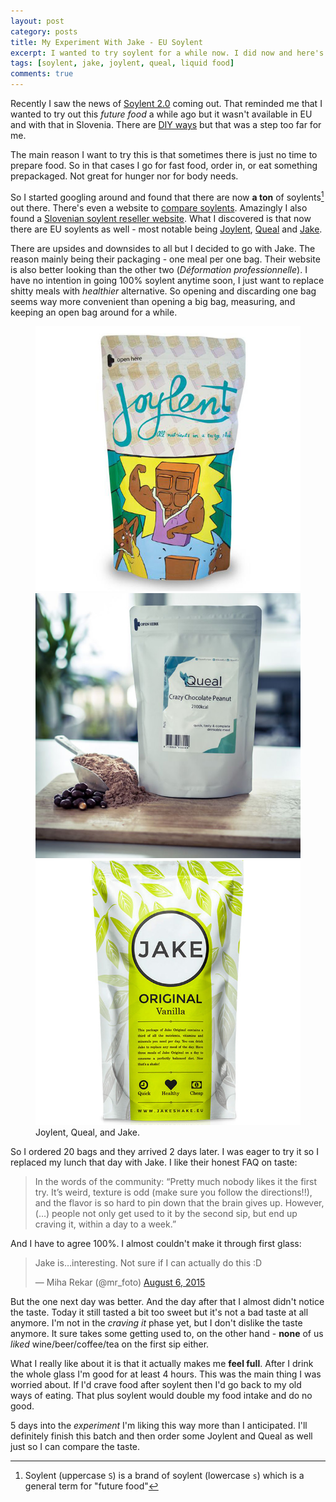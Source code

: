 ```yaml
---
layout: post
category: posts
title: My Experiment With Jake - EU Soylent
excerpt: I wanted to try soylent for a while now. I did now and here's what I think
tags: [soylent, jake, joylent, queal, liquid food]
comments: true
---
```


Recently I saw the news of [Soylent 2.0](http://blog.soylent.com/post/125754565787/soylent-20-use-less-do-more) coming out. That reminded me that I wanted to try out this *future food* a while ago but it wasn't available in EU and with that in Slovenia. There are [DIY ways](https://diy.soylent.com/) but that was a step too far for me.

The main reason I want to try this is that sometimes there is just no time to prepare food. So in that cases I go for fast food, order in, or eat something prepackaged. Not great for hunger nor for body needs.

So I started googling around and found that there are now **a ton** of soylents[^1] out there. There's even a website to [compare soylents](http://www.blendrunner.com/). Amazingly I also found a [Slovenian soylent reseller website](https://ubershake.si/). What I discovered is that now there are EU soylents as well - most notable being [Joylent](https://www.joylent.eu/), [Queal](https://queal.eu/) and [Jake](https://jakeshake.eu/).

There are upsides and downsides to all but I decided to go with Jake. The reason mainly being their packaging - one meal per one bag. Their website is also better looking than the other two (*Déformation professionnelle*). I have no intention in going 100% soylent anytime soon, I just want to replace shitty meals with *healthier* alternative. So opening and discarding one bag seems way more convenient than opening a big bag, measuring, and keeping an open bag around for a while.

<figure class="third">
  <a href="https://www.joylent.eu/"><img src="/images/posts/2015-08-10-joylent.jpg" title="Joylent Chocolate"></a>
  <a href="https://queal.eu/"><img src="/images/posts/2015-08-10-queal.jpg" title="Queal Chocolate Peanut"></a>
  <a href="https://jakeshake.eu/"><img src="/images/posts/2015-08-10-jake.jpg" title="Jake Original"></a>
  <figcaption>Joylent, Queal, and Jake.</figcaption>
</figure>

So I ordered 20 bags and they arrived 2 days later. I was eager to try it so I replaced my lunch that day with Jake. I like their honest FAQ on taste:

>In the words of the community: “Pretty much nobody likes it the first try. It’s weird, texture is odd (make sure you follow the directions!!), and the flavor is so hard to pin down that the brain gives up. However, (…) people not only get used to it by the second sip, but end up craving it, within a day to a week.”

And I have to agree 100%. I almost couldn't make it through first glass:

<blockquote class="twitter-tweet" lang="en"><p lang="en" dir="ltr">Jake is…interesting. Not sure if I can actually do this :D</p>&mdash; Miha Rekar (@mr_foto) <a href="https://twitter.com/mr_foto/status/629271283205865476">August 6, 2015</a></blockquote>
<script async src="//platform.twitter.com/widgets.js" charset="utf-8"></script>

But the one next day was better. And the day after that I almost didn't notice the taste. Today it still tasted a bit too sweet but it's not a bad taste at all anymore. I'm not in the *craving it* phase yet, but I don't dislike the taste anymore. It sure takes some getting used to, on the other hand - **none** of us *liked* wine/beer/coffee/tea on the first sip either.

What I really like about it is that it actually makes me **feel full**. After I drink the whole glass I'm good for at least 4 hours. This was the main thing I was worried about. If I'd crave food after soylent then I'd go back to my old ways of eating. That plus soylent would double my food intake and do no good.

5 days into the *experiment* I'm liking this way more than I anticipated. I'll definitely finish this batch and then order some Joylent and Queal as well just so I can compare the taste.

[^1]: Soylent (uppercase `S`) is a brand of soylent (lowercase `s`) which is a general term for "future food"
